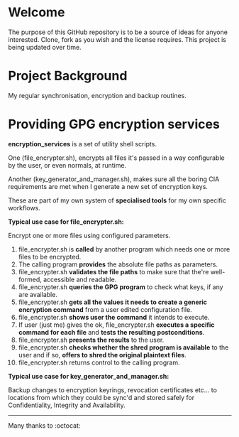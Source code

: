 Welcome
===

The purpose of this GitHub repository is to be a source of ideas for anyone interested.
Clone, fork as you wish and the license requires. This project is being updated over time.


Project Background
===
My regular synchronisation, encryption and backup routines. 


Providing GPG encryption services
===

**encryption_services** is a set of utility shell scripts.

One (file_encrypter.sh), encrypts all files it's passed in a way configurable by the user, or even normals, at runtime.

Another (key_generator_and_manager.sh), makes sure all the boring CIA requirements are met when I generate a new set of encryption keys.

These are part of my own system of __specialised tools__ for my own specific workflows.

**Typical use case for file_encrypter.sh:**

Encrypt one or more files using configured parameters.

1. file_encrypter.sh is __called__ by another program which needs one or more files to be encrypted.
2. The calling program __provides__ the absolute file paths as parameters.
3. file_encrypter.sh __validates the file paths__ to make sure that the're well-formed, accessible and readable.
4. file_encrypter.sh __queries the GPG program__ to check what keys, if any are available.
5. file_encrypter.sh __gets all the values it needs to create a generic encryption command__ from a user edited configuration file.
6. file_encrypter.sh __shows user the command__ it intends to execute.
7. If user (just me) gives the ok, file_encrypter.sh __executes a specific command for each file__ and __tests the resulting postconditions__.
8. file_encrypter.sh __presents the results__ to the user.
9. file_encrypter.sh __checks whether the shred program is available__ to the user and if so, __offers to shred the original plaintext files__.
10. file_encrypter.sh returns control to the calling program.

**Typical use case for key_generator_and_manager.sh:**

Backup changes to encryption keyrings, revocation certificates etc... to locations from which they could be sync'd and stored safely for Confidentiality, Integrity and Availability. 

---


Many thanks to :octocat:


